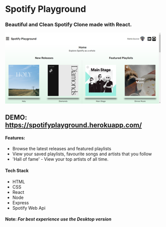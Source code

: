 # Spotify Playground
### Beautiful and Clean Spotify Clone made with React.

![alt text](client/screenone.png)

## DEMO: https://spotifyplayground.herokuapp.com/

#### Features: 
- Browse the latest releases and featured playlists
- View your saved playlists, favourite songs and artists that you follow
- 'Hall of fame' - View your top artists of all time.

#### Tech Stack
- HTML
- CSS
- React
- Node
- Express
- Spotify Web Api

#### Note: *For best experience use the Desktop version*
